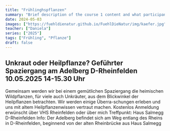 ```yaml
---
title: "Frühlinghspflanzen"
summary: "Brief description of the course 1 content and what participants can expect to learn."
date: 2024-05-03
images: ["https://fuehldienatur.github.io/FuehlDieNatur/img/kaefer.jpg"]
teacher: ["Daniela"]
series: ["2025"]
tags: ["Frühling", "Pflanze"]
draft: false
---
```

## Unkraut oder Heilpflanze? Geführter Spaziergang am Adelberg D-Rheinfelden 10.05.2025 14-15.30 Uhr

Gemeinsam werden wir bei einem gemütlichen Spaziergang die heimischen Wildpflanzen, für viele auch Unkräuter, aus dem Blickwinkel der Heilpflanzen betrachten. Wir werden einige Überra-schungen erleben und uns mit altem Heilpflanzenwissen vertraut machen.
Kostenlos
Anmeldung erwünscht über VHS Rheinfelden oder über mich
Treffpunkt: Haus Salmegg D-Rheinfelden
Info: Der Adelberg befindet sich am Weg entlang des Rheins in D-Rheinfelden, beginnend von der alten Rheinbrücke aus Haus Salmegg
